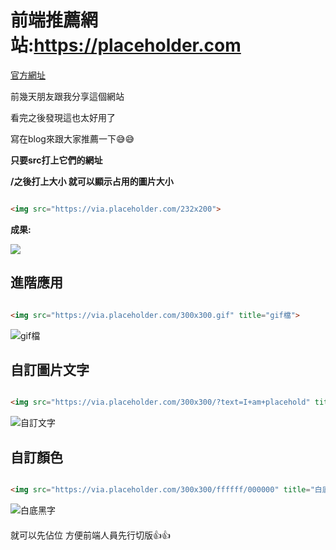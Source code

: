 # 前端推薦網站:https://placeholder.com

[官方網址](https://placeholder.com)


前幾天朋友跟我分享這個網站

看完之後發現這也太好用了

寫在blog來跟大家推薦一下😅😅

**只要src打上它們的網址**

**/之後打上大小 就可以顯示占用的圖片大小**

``` html

<img src="https://via.placeholder.com/232x200">

```

**成果:**

<img src="https://via.placeholder.com/232x200">

## 進階應用

``` html

<img src="https://via.placeholder.com/300x300.gif" title="gif檔">

```
<img src="https://via.placeholder.com/300x300.gif" title="gif檔">

## 自訂圖片文字
``` html

<img src="https://via.placeholder.com/300x300/?text=I+am+placehold" title="自訂文字">

```

<img src="https://via.placeholder.com/300x300/?text=I+am+placehold" title="自訂文字">

## 自訂顏色
``` html

<img src="https://via.placeholder.com/300x300/ffffff/000000" title="白底黑字">

```

<img src="https://via.placeholder.com/300x300/ffffff/000000" title="白底黑字">


<div style='margin-top:20px;'>
就可以先佔位 方便前端人員先行切版👍👍
</div>

<disqus/>  